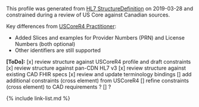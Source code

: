 <!--- Text entered into this file will appear at the top of the profiles page before the Formal Views of the profile content. -->

This profile was generated from [HL7 StructureDefinition](https://www.hl7.org/fhir/practitioner.profile.json) on 2019-03-28 and constrained during a review of US Core against Canadian sources.

Key differences from [USCoreR4 Practitioner](https://build.fhir.org/ig/HL7/US-Core-R4/StructureDefinition-us-core-practitioner.html):
- Added Slices and examples for Provider Numbers (PRN) and License Numbers (both optional)
- Other identifiers are still supported

**[ToDo]:**
[x] review structure against USCoreR4 profile and draft constraints
[x] review structure against pan-CDN HL7 v3
[x] review structure against existing CAD FHIR specs
[x] review and update terminology bindings
[] add additional constraints (cross element) from USCoreR4
[] refine constraints (cross element) to CAD requirements ?
[] ?

{% include link-list.md %}
